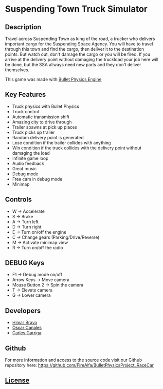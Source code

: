 # Suspending Town Truck Simulator

## Description

Travel across Suspending Town as king of the road, a trucker who delivers important cargo for the Suspending Space Agency.
You will have to travel through this town and find the cargo, then deliver it to the destination points. 
But watch out, don't damage the cargo or you will be fired.
If you arrive at the delivery point without damaging the truckload your job here will be done, but the SSA allways need new parts and they don't deliver themselves.

This game was made with [Bullet Physics Engine](https://pybullet.org/wordpress/)

## Key Features

  - Truck physics with Bullet Physics
  - Truck control
  - Automatic transmission shift
  - Amazing city to drive through
  - Trailer spawns at pick up places
  - Truck picks up trailer
  - Random delivery point is generated
  - Lose condition if the trailer collides with anything
  - Win condition if the truck collides with the delivery point without damaging the load
  - Infinite game loop
  - Audio feedback
  - Great music
  - Debug mode
  - Free cam in debug mode
  - Minimap 
  
## Controls

  - W -> Accelerate
  - S -> Brake
  - A -> Turn left
  - D -> Turn right
  - E -> Turn on/off the engine
  - C -> Change gears (Parking/Drive/Reverse)
  - M -> Activate minimap view
  - R -> Turn on/off the radio
 
## DEBUG Keys

  - F1             -> Debug mode on/off
  - Arrow Keys     -> Move camera
  - Mouse Button 2 -> Spin the camera
  - T              -> Elevate camera
  - G              -> Lower camera
    
## Developers

  - [Himar Bravo](https://github.com/himar33)
  - [Òscar Canales](https://github.com/Osvak)
  - [Carles Garriga](https://github.com/FireAlfa)
  
## Github

For more information and access to the source code visit our Github repository here:
https://github.com/FireAlfa/BulletPhysicsProject_RaceCar
    
## [License](https://github.com/FireAlfa/BulletPhysicsProject_RaceCar/blob/main/LICENSE)

